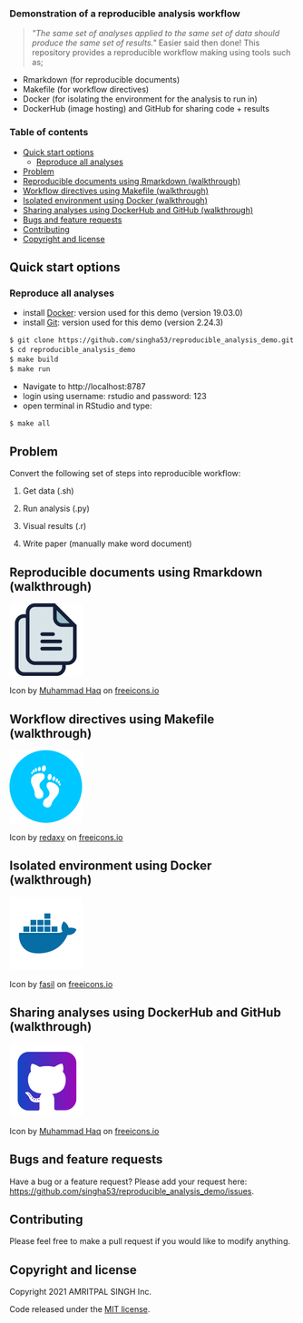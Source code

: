 ### Demonstration of a reproducible analysis workflow

> *"The same set of analyses applied to the same set of data should produce the same set of results."* Easier said then done!
> This repository provides a reproducible workflow making using tools such as;
 -  Rmarkdown (for reproducible documents)
 -  Makefile (for workflow directives)
 -  Docker (for isolating the environment for the analysis to run in)
 -  DockerHub (image hosting) and GitHub for sharing code + results

### Table of contents

- [Quick start options](#quick-start-options)
  - [Reproduce all analyses](#reproduce-all-analyses)
- [Problem](#problem)
- [Reproducible documents using Rmarkdown (walkthrough)](#reproducible-documents-using-rmarkdown-walkthrough)
- [Workflow directives using Makefile (walkthrough)](#workflow-directives-using-makefile-walkthrough)
- [Isolated environment using Docker (walkthrough)](#isolated-environment-using-docker-walkthrough)
- [Sharing analyses using DockerHub and GitHub (walkthrough)](#sharing-analyses-using-dockerhub-and-github-walkthrough)
- [Bugs and feature requests](#bugs-and-feature-requests)
- [Contributing](#contributing)
- [Copyright and license](#copyright-and-license)

## Quick start options

### Reproduce all analyses
- install [Docker](https://docs.docker.com/get-docker/): version used for this demo (version 19.03.0)
- install [Git](https://git-scm.com/book/en/v2/Getting-Started-Installing-Git): version used for this demo (version 2.24.3)

```bash
$ git clone https://github.com/singha53/reproducible_analysis_demo.git
$ cd reproducible_analysis_demo
$ make build
$ make run
```
- Navigate to http://localhost:8787
- login using username: rstudio and password: 123
- open terminal in RStudio and type:

```bash
$ make all
```

## Problem

Convert the following set of steps into reproducible workflow:
1. Get data (.sh)

2. Run analysis (.py)

3. Visual results (.r)

4. Write paper (manually make word document)

## Reproducible documents using Rmarkdown (walkthrough)

[![Rmarkdown](pics/rmarkdown.png)](https://youtu.be/uyE6eFUYdwg)

Icon by <a href="https://freeicons.io/profile/823">Muhammad Haq</a> on <a href="https://freeicons.io">freeicons.io</a>
    

## Workflow directives using Makefile (walkthrough)

[![Makefile](pics/makefile.png)](https://youtu.be/YqYAFJGccPk)

Icon by <a href="https://freeicons.io/profile/6156">redaxy</a> on <a href="https://freeicons.io">freeicons.io</a>
    

## Isolated environment using Docker (walkthrough)

[![Docker](pics/docker.png)](https://youtu.be/WF7JC7wSKAU)

Icon by <a href="https://freeicons.io/profile/722">fasil</a> on <a href="https://freeicons.io">freeicons.io</a>
    

## Sharing analyses using DockerHub and GitHub (walkthrough)

[![GitHub](pics/github.png)](https://youtu.be/6XOErd3zs3E)

Icon by <a href="https://freeicons.io/profile/823">Muhammad Haq</a> on <a href="https://freeicons.io">freeicons.io</a>
    
    

## Bugs and feature requests

Have a bug or a feature request? Please add your request here: https://github.com/singha53/reproducible_analysis_demo/issues.

## Contributing

Please feel free to make a pull request if you would like to modify anything.

## Copyright and license

Copyright 2021 AMRITPAL SINGH Inc.

Code released under the [MIT license](https://github.com/singha53/reproducible_analysis_demo/blob/main/LICENSE).
